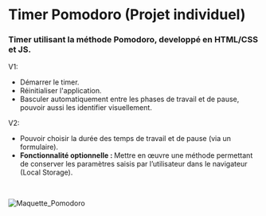 # Timer Pomodoro (Projet individuel)

### Timer utilisant la méthode Pomodoro, developpé en HTML/CSS et JS.

V1:
<ul>
<li>Démarrer le timer.</li>
<li>Réinitialiser l'application.</li>
<li>Basculer automatiquement entre les phases de travail et de pause, pouvoir aussi les identifier visuellement.</li>
</ul>
V2:
<ul>
<li>Pouvoir choisir la durée des temps de travail et de pause (via un formulaire).</li>
<li>
  <b>Fonctionnalité optionnelle :  </b>
  Mettre en œuvre une méthode permettant de conserver les paramètres saisis par l’utilisateur dans le navigateur (Local Storage).
</li>
</ul>
<br>

![Maquette_Pomodoro](https://github.com/KSR0/PomodoroTimer/assets/119522087/f8277d55-487a-4e47-91c9-70ce4e580885)

